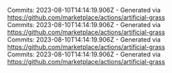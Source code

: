 Commits: 2023-08-10T14:14:19.906Z - Generated via https://github.com/marketplace/actions/artificial-grass
<br>
Commits: 2023-08-10T14:14:19.906Z - Generated via https://github.com/marketplace/actions/artificial-grass
<br>
Commits: 2023-08-10T14:14:19.906Z - Generated via https://github.com/marketplace/actions/artificial-grass
<br>
Commits: 2023-08-10T14:14:19.906Z - Generated via https://github.com/marketplace/actions/artificial-grass
<br>
